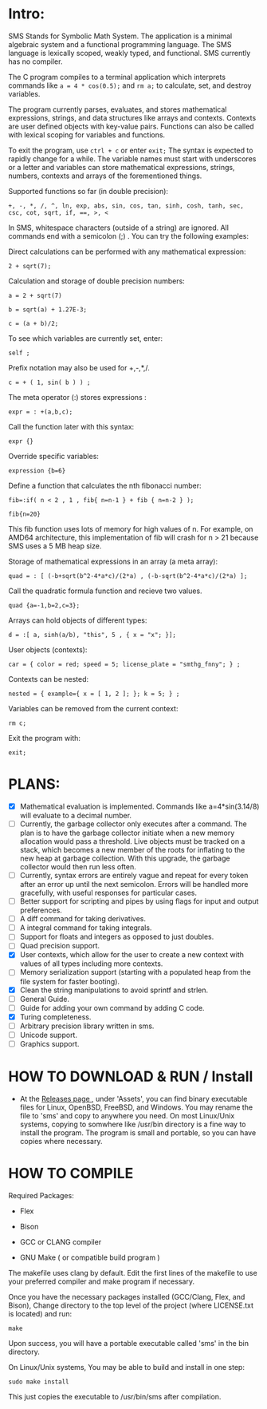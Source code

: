 # Intro:

SMS Stands for Symbolic Math System. The application is a minimal algebraic system and a functional programming language.
The SMS language is lexically scoped, weakly typed, and functional. SMS currently has no compiler.

The C program compiles to a terminal application which interprets commands like `a = 4 * cos(0.5);` and `rm a;` to calculate, set, and destroy variables.

The program currently parses, evaluates, and stores mathematical expressions, strings, and data structures like arrays and contexts. Contexts are user defined objects with key-value pairs. Functions can also be called with lexical scoping for variables and functions.

To exit the program, use `ctrl + c` or enter `exit;` The syntax is expected to rapidly change for a while. The variable names must start with underscores or a letter and variables can store mathematical expressions, strings, numbers, contexts and arrays of the forementioned things.

Supported functions so far (in double precision):

`+, -, *, /, ^, ln, exp, abs, sin, cos, tan, sinh, cosh, tanh, sec, csc, cot, sqrt, if, ==, >, <` 

In SMS, whitespace characters (outside of a string) are ignored. All commands end with a semicolon (;) .
You can try the following examples:

Direct calculations can be performed with any mathematical expression:

`2 + sqrt(7);`

Calculation and storage of double precision numbers:

`a = 2 + sqrt(7)`

`b = sqrt(a) + 1.27E-3;`

`c = (a + b)/2;`

To see which variables are currently set, enter:

`self ;`

Prefix notation may also be used for +,-,*,/.

`c = + ( 1, sin( b ) ) ;`

The meta operator (:) stores expressions :

`expr = : +(a,b,c);`

Call the function later with this syntax:

`expr {}`

Override specific variables:

`expression {b=6}`

Define a function that calculates the nth fibonacci number:

`fib=:if( n < 2 , 1 , fib{ n=n-1 } + fib { n=n-2 } );`

`fib{n=20}`

This fib function uses lots of memory for high values of n.
For example, on AMD64 architecture, this implementation of fib will crash for n > 21 because SMS uses a 5 MB heap size.

Storage of mathematical expressions in an array (a meta array):

`quad = : [ (-b+sqrt(b^2-4*a*c)/(2*a) , (-b-sqrt(b^2-4*a*c)/(2*a) ];`

Call the quadratic formula function and recieve two values.

`quad {a=-1,b=2,c=3};`

Arrays can hold objects of different types:

`d = :[ a, sinh(a/b), "this", 5 , { x = "x"; }];`

User objects (contexts):

`car = { color = red; speed = 5; license_plate = "smthg_fnny"; } ; `

Contexts can be nested:

`nested = { example={ x = [ 1, 2 ]; }; k = 5; } ;`

Variables can be removed from the current context:

`rm c;`

Exit the program with:

`exit; `

# PLANS:

- [x] Mathematical evaluation is implemented. Commands like a=4*sin(3.14/8) will evaluate to a decimal number.
- [ ] Currently, the garbage collector only executes after a command. The plan is to have the garbage collector initiate when a new memory allocation would pass a threshold. Live objects must be tracked on a stack, which becomes a new member of the roots for inflating to the new heap at garbage collection. With this upgrade, the garbage collector would then run less often.
- [ ] Currently, syntax errors are entirely vague and repeat for every token after an error up until the next semicolon. Errors will be handled more gracefully, with useful responses for particular cases.
- [ ] Better support for scripting and pipes by using flags for input and output preferences.
- [ ] A diff command for taking derivatives.
- [ ] A integral command for taking integrals.
- [ ] Support for floats and integers as opposed to just doubles.
- [ ] Quad precision support.
- [x] User contexts, which allow for the user to create a new context with values of all types including more contexts.
- [ ] Memory serialization support (starting with a populated heap from the file system for faster booting).
- [x] Clean the string manipulations to avoid sprintf and strlen.
- [ ] General Guide.
- [ ] Guide for adding your own command by adding C code.
- [x] Turing completeness.
- [ ] Arbitrary precision library written in sms.
- [ ] Unicode support.
- [ ] Graphics support.

# HOW TO DOWNLOAD & RUN / Install
- At the [ Releases page ](https://github.com/reginaldford/sms/releases)  , under 'Assets', you can find binary executable files for Linux, OpenBSD, FreeBSD, and Windows. You may rename the file to 'sms' and copy to anywhere you need. On most Linux/Unix systems, copying to somwhere like /usr/bin directory is a fine way to install the program. The program is small and portable, so you can have copies where necessary.

# HOW TO COMPILE

Required Packages:

- Flex

- Bison

- GCC or CLANG compiler

- GNU Make ( or compatible build program )

The makefile uses clang by default.
Edit the first lines of the makefile to use your preferred compiler and make program if necessary.

Once you have the necessary packages installed (GCC/Clang, Flex, and Bison),
Change directory to the top level of the project (where LICENSE.txt is located) and run:

`make`

Upon success, you will have a portable executable called 'sms' in the bin directory.

On Linux/Unix systems, You may be able to build and install in one step:

`sudo make install`

This just copies the executable to /usr/bin/sms after compilation.
